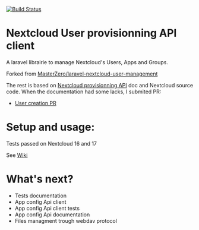 [![Build Status](https://travis-ci.org/MercierCorentin/laravel-nextcloud-api-client.svg?branch=develop)](https://travis-ci.org/MercierCorentin/laravel-nextcloud-api-client)
# Nextcloud User provisionning API client
A laravel librairie to manage Nextcloud's Users, Apps and Groups. 

Forked from [MasterZero/laravel-nextcloud-user-management](https://github.com/MasterZero/laravel-nextcloud-user-management)

The rest is based on [Nextcloud provisionning API](https://docs.nextcloud.com/server/16/admin_manual/configuration_user/user_provisioning_api.html) doc and Nextcloud source code. 
When the documentation had some lacks, I submited PR:
-  [User creation PR](https://github.com/nextcloud/documentation/pull/1373)


# Setup and usage:
Tests passed on Nextcloud 16 and 17

See [Wiki](https://github.com/MercierCorentin/laravel-nextcloud-api-client/wiki)

# What's next?
- Tests documentation
- App config Api client
- App config Api client tests
- App config Api documentation
- Files managment trough webdav protocol
